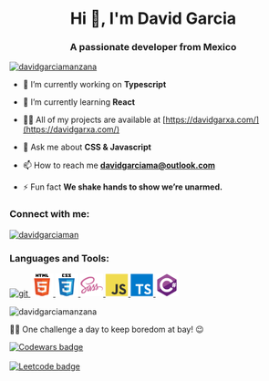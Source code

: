 <h1 align="center">Hi 👋, I'm David Garcia</h1>
<h3 align="center">A passionate developer from Mexico</h3>

<p align="left"> <a href="https://github.com/ryo-ma/github-profile-trophy"><img src="https://github-profile-trophy.vercel.app/?username=davidgarciamanzana" alt="davidgarciamanzana" /></a> </p>

- 🔭 I’m currently working on **Typescript**

- 🌱 I’m currently learning **React**

- 👨‍💻 All of my projects are available at [https://davidgarxa.com/](https://davidgarxa.com/)

- 💬 Ask me about **CSS & Javascript**

- 📫 How to reach me **davidgarciama@outlook.com**

- ⚡ Fun fact **We shake hands to show we’re unarmed.**

<h3 align="left">Connect with me:</h3>
<p align="left">
<a href="https://linkedin.com/in/davidgarciaman" target="blank">
  <img align="center" src="https://raw.githubusercontent.com/rahuldkjain/github-profile-readme-generator/master/src/images/icons/Social/linked-in-alt.svg" alt="davidgarciaman" height="30" width="40" />
</a>
</p>

<h3 align="left">Languages and Tools:</h3>
<p align="left"> 
<a href="https://git-scm.com/" target="_blank" rel="noreferrer"> 
  <img src="https://www.vectorlogo.zone/logos/git-scm/git-scm-icon.svg" alt="git" width="40" height="40"/> 
</a> 
<a href="https://www.w3.org/html/" target="_blank" rel="noreferrer"> 
  <img src="https://raw.githubusercontent.com/devicons/devicon/master/icons/html5/html5-original-wordmark.svg" alt="html5" width="40" height="40"/> 
</a> 
<a href="https://www.w3schools.com/css/" target="_blank" rel="noreferrer"> 
  <img src="https://raw.githubusercontent.com/devicons/devicon/master/icons/css3/css3-original-wordmark.svg" alt="css3" width="40" height="40"/> 
</a> 
<a href="https://sass-lang.com" target="_blank" rel="noreferrer"> 
  <img src="https://raw.githubusercontent.com/devicons/devicon/master/icons/sass/sass-original.svg" alt="sass" width="40" height="40"/> 
</a> 
<a href="https://developer.mozilla.org/en-US/docs/Web/JavaScript" target="_blank" rel="noreferrer"> 
  <img src="https://raw.githubusercontent.com/devicons/devicon/master/icons/javascript/javascript-original.svg" alt="javascript" width="40" height="40"/> 
</a> 
<a href="https://www.typescriptlang.org/" target="_blank" rel="noreferrer"> 
  <img src="https://raw.githubusercontent.com/devicons/devicon/master/icons/typescript/typescript-original.svg" alt="typescript" width="40" height="40"/> 
</a>
<a href="https://learn.microsoft.com/en-us/dotnet/csharp/" target="_blank" rel="noreferrer"> 
  <img src="https://raw.githubusercontent.com/devicons/devicon/master/icons/csharp/csharp-original.svg" alt="c#" width="40" height="40"/> 
</a> 
</a> 

</p>

<p>
  <img align="center" src="https://github-readme-stats.vercel.app/api/top-langs?username=davidgarciamanzana&show_icons=true&locale=en&layout=compact&langs_count=6"           alt="davidgarciamanzana" />
</p>

🧙‍♂️ One challenge a day to keep boredom at bay! 😉


<a href="https://www.codewars.com/users/BrianorEC">
<img src="https://www.codewars.com/users/BrianorEC/badges/large" alt="Codewars badge"  ></img>
</a>

<br>
<br>

<a href="https://leetcode.com/BrianorEC/">
<img src="https://img.shields.io/badge/dynamic/json?style=for-the-badge&labelColor=black&color=%23ffa116&label=Solved&query=solved&url=https%3A%2F%2Fleetcode-badge.vercel.app%2Fapi%2Fusers%2FBrianorEC&logo=leetcode&logoColor=yellow" alt="Leetcode badge" ></img>
</a>

